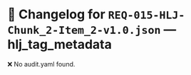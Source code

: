 # 📝 Changelog for `REQ-015-HLJ-Chunk_2-Item_2-v1.0.json` — **hlj_tag_metadata**

❌ No audit.yaml found.
